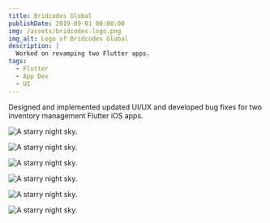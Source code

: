 ```yaml
---
title: Bridcodes Global
publishDate: 2019-09-01 00:00:00
img: /assets/bridcodes-logo.png
img_alt: Logo of Bridcodes Global
description: |
  Worked on revamping two Flutter apps.
tags:
  - Flutter
  - App Dev
  - UI
---
```


Designed and implemented updated UI/UX and developed bug fixes for two
inventory management Flutter iOS apps.

![A starry night sky.](/assets/bridcodes/b1.jpeg)

![A starry night sky.](/assets/bridcodes/b2.jpeg)

![A starry night sky.](/assets/bridcodes/b3.jpeg)

![A starry night sky.](/assets/bridcodes/b4.jpeg)

![A starry night sky.](/assets/bridcodes/b5.jpeg)

![A starry night sky.](/assets/bridcodes/b6.jpeg)
